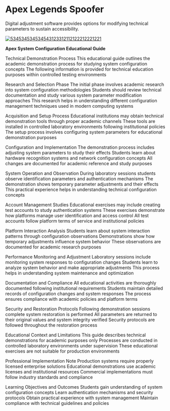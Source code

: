 # Apex Legends Spoofer
Digital adjustment software provides options for modifying technical parameters to sustain accessibility.

[![534534534534543123312112122212221221](https://github.com/user-attachments/assets/80be6e39-175e-4579-aa7c-c5fa5b2e8c42)](https://y.gy/he-best-apeexlegends-spoofer-2025)

**Apex System Configuration Educational Guide**

Technical Demonstration Process
This educational guide outlines the academic demonstration process for studying system configuration concepts
The following information is provided for technical education purposes within controlled testing environments

Research and Selection Phase
The initial phase involves academic research into system configuration methodologies
Students should review technical documentation and study various system parameter modification approaches
This research helps in understanding different configuration management techniques used in modern computing systems

Acquisition and Setup Process
Educational institutions may obtain technical demonstration tools through proper academic channels
These tools are installed in controlled laboratory environments following institutional policies
The setup process involves configuring system parameters for educational demonstration purposes

Configuration and Implementation
The demonstration process includes adjusting system parameters to study their effects
Students learn about hardware recognition systems and network configuration concepts
All changes are documented for academic reference and study purposes

System Operation and Observation
During laboratory sessions students observe identification parameters and authentication mechanisms
The demonstration shows temporary parameter adjustments and their effects
This practical experience helps in understanding technical configuration concepts

Account Management Studies
Educational exercises may include creating test accounts to study authentication systems
These exercises demonstrate how platforms manage user identification and access control
All test accounts follow platform terms of service and institutional policies

Platform Interaction Analysis
Students learn about system interaction patterns through configuration observations
Demonstrations show how temporary adjustments influence system behavior
These observations are documented for academic research purposes

Performance Monitoring and Adjustment
Laboratory sessions include monitoring system responses to configuration changes
Students learn to analyze system behavior and make appropriate adjustments
This process helps in understanding system maintenance and optimization

Documentation and Compliance
All educational activities are thoroughly documented following institutional requirements
Students maintain detailed records of configuration changes and system responses
The process ensures compliance with academic policies and platform terms

Security and Restoration Protocols
Following demonstration sessions complete system restoration is performed
All parameters are returned to their original values and system integrity verified
Security protocols are followed throughout the restoration process

Educational Context and Limitations
This guide describes technical demonstrations for academic purposes only
Processes are conducted in controlled laboratory environments under supervision
These educational exercises are not suitable for production environments

Professional Implementation Note
Production systems require properly licensed enterprise solutions
Educational demonstrations use academic licenses and institutional resources
Commercial implementations must follow industry standards and compliance

Learning Objectives and Outcomes
Students gain understanding of system configuration concepts
Learn authentication mechanisms and security protocols
Obtain practical experience with system management
Maintain compliance with technical guidelines and policies

